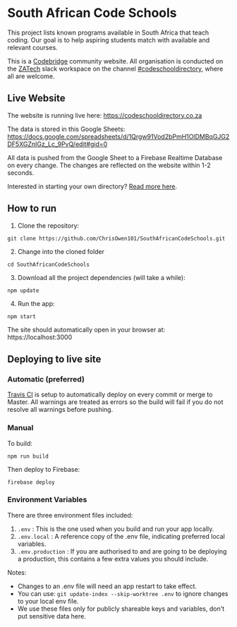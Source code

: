 # South African Code Schools

This project lists known programs available in South Africa that teach coding. Our goal is to help aspiring students match with available and relevant courses.

This is a [Codebridge](https://codebridge.org.za/) community website. All organisation is conducted on the [ZATech](https://zatech.github.io/) slack workspace on the channel [#codeschooldirectory](https://zatech.slack.com/messages/CGT76NYK1/), where all are welcome.

## Live Website

The website is running live here: https://codeschooldirectory.co.za

The data is stored in this Google Sheets: https://docs.google.com/spreadsheets/d/1Qrgw91Vod2bPmH1OlDMBqGJG2DF5XGZnIGz_Lc_9PvQ/edit#gid=0

All data is pushed from the Google Sheet to a Firebase Realtime Database on every change. The changes are reflected on the website within 1-2 seconds.

Interested in starting your own directory? [Read more here](create-your-own-directory.md).

## How to run

1. Clone the repository:
```
git clone https://github.com/ChrisOwen101/SouthAfricanCodeSchools.git
```
2. Change into the cloned folder
```
cd SouthAfricanCodeSchools
```
3. Download all the project dependencies (will take a while):
```
npm update
```
4. Run the app:
```
npm start
```
The site should automatically open in your browser at: https://localhost:3000

## Deploying to live site

### Automatic (preferred)
[Travis CI](https://travis-ci.org/) is setup to automatically deploy on every commit or merge to Master. All warnings are treated as errors so the build will fail if you do not resolve all warnings before pushing.

### Manual

To build:

```
npm run build
```
Then deploy to Firebase:
```
firebase deploy
```
### Environment Variables
There are three environment files included:
1. `.env` :  This is the one used when you build and run your app locally.
2. `.env.local` :  A reference copy of the .env file, indicating preferred local variables.
3. `.env.production` : If you are authorised to and are going to be deploying a production, this contains a few extra values you should include.

Notes:
- Changes to an .env file will need an app restart to take effect.
- You can use: `git update-index --skip-worktree .env` to ignore changes to your local env file.
- We use these files only for publicly shareable keys and variables, don't put sensitive data here.